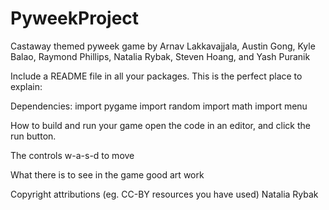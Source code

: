 # PyweekProject
Castaway themed pyweek game by Arnav Lakkavajjala, Austin Gong, Kyle Balao, Raymond Phillips, Natalia Rybak, Steven Hoang, and Yash Puranik 

Include a README file in all your packages. This is the perfect place to explain:

Dependencies:
import pygame
import random
import math
import menu

How to build and run your game
open the code in an editor, and click the run button.

The controls
w-a-s-d to move 

What there is to see in the game
good art work

Copyright attributions (eg. CC-BY resources you have used)
Natalia Rybak
